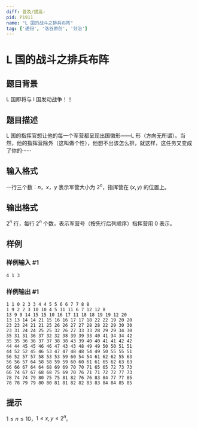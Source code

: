 ```yaml
---
diff: 普及/提高-
pid: P1911
name: "L 国的战斗之排兵布阵"
tag: ['递归', '洛谷原创', '分治']
---
```

# L 国的战斗之排兵布阵
## 题目背景

L 国即将与 I 国发动战争！！
## 题目描述

L 国的指挥官想让他的每一个军营都呈现出国徽形——L 形（方向无所谓）。当然，他的指挥营除外（这叫做个性），他想不出该怎么排，就这样，这任务又变成了你的······
## 输入格式

一行三个数：$n$，$x$，$y$ 表示军营大小为  $2^n$，指挥营在 $(x,y)$ 的位置上。
## 输出格式

$2^n$ 行，每行 $2^n$ 个数，表示军营号（按先行后列顺序）指挥营用 $0$ 表示。
## 样例

### 样例输入 #1
```
4 1 3
```
### 样例输出 #1
```
1 1 0 2 3 3 4 4 5 5 6 6 7 7 8 8
1 9 2 2 3 10 10 4 5 11 11 6 7 12 12 8
13 9 9 14 15 15 10 16 17 11 18 18 19 19 12 20
13 13 14 14 21 15 16 16 17 17 18 22 22 19 20 20
23 23 24 21 21 25 26 26 27 27 28 28 22 29 30 30
23 31 24 24 25 25 32 26 27 33 33 28 29 29 34 30
35 31 31 36 37 32 32 38 39 39 33 40 41 34 34 42
35 35 36 36 37 37 38 38 43 39 40 40 41 41 42 42
44 44 45 45 46 46 47 43 43 48 49 49 50 50 51 51
44 52 52 45 46 53 47 47 48 48 54 49 50 55 55 51
56 52 57 57 58 53 53 59 60 54 54 61 62 62 55 63
56 56 57 64 58 58 59 59 60 60 61 61 65 62 63 63
66 66 67 64 64 68 69 69 70 70 71 65 65 72 73 73
66 74 67 67 68 68 75 69 70 76 71 71 72 72 77 73
78 74 74 79 80 75 75 81 82 76 76 83 84 77 77 85
78 78 79 79 80 80 81 81 82 82 83 83 84 84 85 85

```
## 提示

$1\le n\le10$，$1\le x,y\le2^n$。
